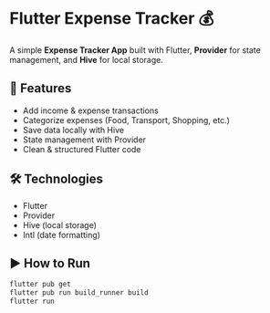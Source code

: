 # Flutter Expense Tracker 💰

A simple **Expense Tracker App** built with Flutter, **Provider** for state management, and **Hive** for local storage.

## 🚀 Features
- Add income & expense transactions
- Categorize expenses (Food, Transport, Shopping, etc.)
- Save data locally with Hive
- State management with Provider
- Clean & structured Flutter code

## 🛠️ Technologies
- Flutter
- Provider
- Hive (local storage)
- Intl (date formatting)

## ▶️ How to Run
```bash
flutter pub get
flutter pub run build_runner build
flutter run
